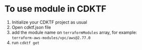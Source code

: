 # To use module in CDKTF

1. Initialize your CDKTF project as usual
2. Open cdktf.json file
3. add the module name on `terraformModules` array, for example: `terraform-aws-modules/vpc/aws@2.77.0`
4. run `cdktf get`